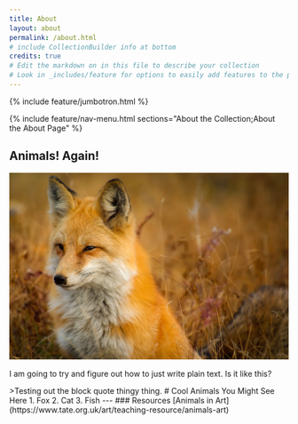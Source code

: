 ```yaml
---
title: About
layout: about
permalink: /about.html
# include CollectionBuilder info at bottom
credits: true
# Edit the markdown on in this file to describe your collection
# Look in _includes/feature for options to easily add features to the page
---
```


{% include feature/jumbotron.html %}

{% include feature/nav-menu.html sections="About the Collection;About the About Page" %}

## Animals! Again!
![Sleepy Fox](https://github.com/jkcronin/animalsagain2/blob/1daf3b0ef39517088607e28ccbed88366bf6df35/objects/sleepyfox.jpg)

<p>I am going to try and figure out how to just write plain text. Is it like this?</p>
>Testing out the block quote thingy thing.
# Cool Animals You Might See Here
1. Fox
2. Cat
3. Fish
---
### Resources
[Animals in Art](https://www.tate.org.uk/art/teaching-resource/animals-art)
